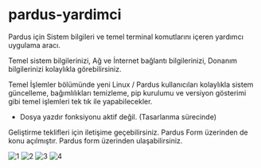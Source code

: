 # pardus-yardimci

Pardus için Sistem bilgileri ve temel terminal komutlarını içeren yardımcı uygulama aracı.

Temel sistem bilgilerinizi, Ağ ve İnternet bağlantı bilgilerinizi, Donanım bilgilerinizi kolaylıkla görebilirsiniz.

Temel İşlemler bölümünde yeni Linux / Pardus kullanıcıları kolaylıkla sistem güncelleme, bağımlılıkları temizleme, pip kurulumu ve versiyon gösterimi gibi temel işlemleri tek tık ile yapabilecekler.  

- Dosya yazdır fonksiyonu aktif değil. (Tasarlanma sürecinde)

Geliştirme teklifleri için iletişime geçebilirsiniz. Pardus Form üzerinden de konu açılmıştır.
Pardus form üzerinden ulaşabilirsiniz.

![1](https://github.com/tvardar/pardus-yardimci/assets/44139485/941249a9-90d6-47b9-93ba-5981f87e0287)
![2](https://github.com/tvardar/pardus-yardimci/assets/44139485/19eaaa92-a750-4f84-aa9b-990bfa62b675)
![3](https://github.com/tvardar/pardus-yardimci/assets/44139485/8551ba58-504a-410f-902c-c442291d381e)
![4](https://github.com/tvardar/pardus-yardimci/assets/44139485/a6d63f29-cf58-440f-9018-6d9c97e4c73f)

